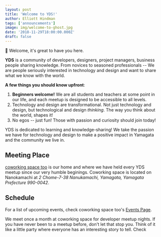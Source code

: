 ```yaml
---
layout: post
title: 'Welcome to YDS!'
author: Elliott Hindman
tags: ['announcements']
image: img/welcome-to-ghost.jpg
date: '2018-11-29T18:00:00.000Z'
draft: false
---
```


👋 Welcome, it's great to have you here.

**YDS** is a community of developers, designers, project managers, business people sharing knowledge.
From novices to seasoned professionals -- We are people seriously interested in technology and design and want to share what we know with the world.

**A few things you should know upfront**:

1. **Beginners welcome!** We are all students and teachers at some point in our life, and each meetup is designed to be accessible to all levels.
2. Technology and design are transformational. Not just technology and design, but technological and design _thinking_. The way you think about the world, shapes it!
3. No egos -- just fun! Those with passion and curiosity should join today!

YDS is dedicated to learning and knowledge-sharing! We take the passion we have for technology and design to make a positive impact in Yamagata and the community we live in.

## Meeting Place

[coworking space too](https://www.coworking-too.com/) is our home and where we have held every YDS meetup since our very humble beginings. Coworking space is located on Nanokamachi at _2 Chome-7-38 Nanukamachi, Yamagata, Yamagata Prefecture 990-0042_.

## Schedule

For a list of upcoming events, check coworking space too's [Events Page](https://www.facebook.com/pg/as.works.2015/events/).

We meet once a month at coworking space for developer meetup nights. If you have never been to a meetup before, don't let that stop you. Think of it like a little party where everyone has an interesting story to tell. Check
